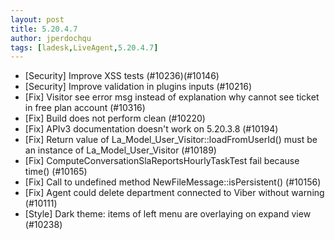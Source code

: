 ```yaml
---
layout: post
title: 5.20.4.7
author: jperdochqu
tags: [ladesk,LiveAgent,5.20.4.7]
---
```


- [Security] Improve XSS tests (#10236)(#10146)
- [Security] Improve validation in plugins inputs (#10216)
- [Fix] Visitor see error msg instead of explanation why cannot see ticket in free plan account (#10316)
- [Fix] Build does not perform clean (#10220)
- [Fix] APIv3 documentation doesn't work on 5.20.3.8 (#10194)
- [Fix] Return value of La_Model_User_Visitor::loadFromUserId() must be an instance of La_Model_User_Visitor (#10189)
- [Fix] ComputeConversationSlaReportsHourlyTaskTest fail because time() (#10165)
- [Fix] Call to undefined method NewFileMessage::isPersistent() (#10156)
- [Fix] Agent could delete department connected to Viber without warning (#10111)
- [Style] Dark theme: items of left menu are overlaying on expand view (#10238)
